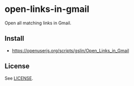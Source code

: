# open-links-in-gmail

Open all matching links in Gmail.

## Install

* https://openuserjs.org/scripts/gslin/Open_Links_in_Gmail

## License

See [LICENSE](LICENSE).
